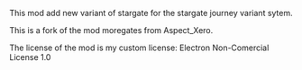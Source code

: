 This mod add new variant of stargate for the stargate journey variant sytem.

This is a fork of the mod moregates from Aspect_Xero.

The license of the mod is my custom license: Electron Non-Comercial License 1.0